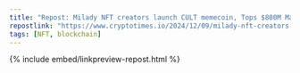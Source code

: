 ```yaml
---
title: "Repost: Milady NFT creators launch CULT memecoin, Tops $800M Market Cap"
repostlink: "https://www.cryptotimes.io/2024/12/09/milady-nft-creators-launch-cult-memecoin-tops-800m-market-cap/"
tags: [NFT, blockchain]
---
```


{% include embed/linkpreview-repost.html %}
